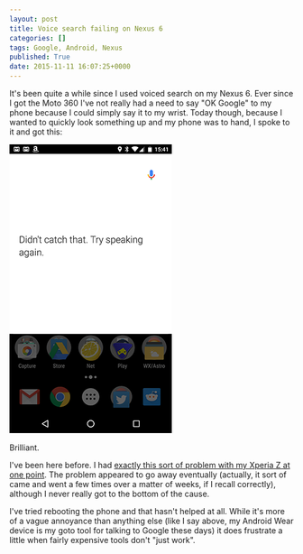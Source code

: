 ```yaml
---
layout: post
title: Voice search failing on Nexus 6
categories: []
tags: Google, Android, Nexus
published: True
date: 2015-11-11 16:07:25+0000
---
```


It's been quite a while since I used voiced search on my Nexus 6. Ever since
I got the Moto 360 I've not really had a need to say "OK Google" to my phone
because I could simply say it to my wrist. Today though, because I wanted to
quickly look something up and my phone was to hand, I spoke to it and got this:

![Voice search fail](/attachments/2015/11/11/Screenshot_20151111-154157.png)

Brilliant.

I've been here before. I had [exactly this sort of problem with my Xperia Z
at one point](https://plus.google.com/+DavePearson/posts/fP9kdADZPQ9).
The problem appeared to go away eventually (actually, it sort of came and
went a few times over a matter of weeks, if I recall correctly), although I
never really got to the bottom of the cause.

I've tried rebooting the phone and that hasn't helped at all. While it's more
of a vague annoyance than anything else (like I say above, my Android Wear
device is my goto tool for talking to Google these days) it does frustrate a
little when fairly expensive tools don't "just work".

[//]: # (2015-11-11-voice-search-failing-on-nexus-6.md ends here)
